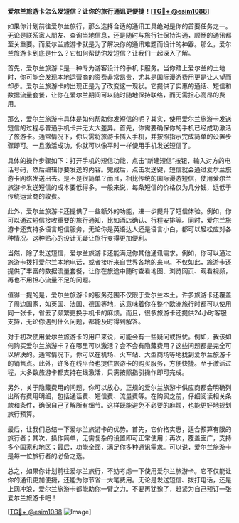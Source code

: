 **爱尔兰旅游卡怎么发短信？让你的旅行通讯更便捷！[[TG💪+ @esim1088](https://t.me/s/esim1088)]**

如果你计划前往爱尔兰旅行，那么选择合适的通讯工具绝对是你的首要任务之一。无论是联系家人朋友、查询当地信息，还是随时与旅行社保持沟通，顺畅的通讯都至关重要。而爱尔兰旅游卡就是为了解决你的通讯难题而设计的神器。那么，爱尔兰旅游卡到底是什么？它如何帮助你发短信？让我们一起深入了解。

首先，爱尔兰旅游卡是一种专为游客设计的手机卡服务。当你踏上爱尔兰的土地时，你可能会发现本地运营商的资费非常昂贵，尤其是国际漫游费用更是让人望而却步。爱尔兰旅游卡的出现正是为了改变这一现状。它提供了实惠的通话、短信和数据流量套餐，让你在爱尔兰期间可以随时随地保持联络，而无需担心高昂的费用。

那么，爱尔兰旅游卡具体是如何帮助你发短信的呢？其实，使用爱尔兰旅游卡发送短信的过程与普通手机卡并无太大差异。首先，你需要确保你的手机已经成功激活了旅游卡。通常情况下，你只需将旅游卡插入手机，并按照指示完成简单的设置步骤即可。一旦激活成功，你就可以像平时一样使用手机发送短信了。

具体的操作步骤如下：打开手机的短信功能，点击“新建短信”按钮，输入对方的电话号码，然后编辑你要发送的内容。完成后，点击发送键，短信就会通过爱尔兰旅游卡网络发送出去。是不是很简单？而且，相比传统的国际漫游短信，使用爱尔兰旅游卡发送短信的成本要低得多。一般来说，每条短信的价格仅为几分钱，远低于传统运营商的收费。

此外，爱尔兰旅游卡还提供了一些额外的功能，进一步提升了短信体验。例如，你可以通过短信接收重要的旅行通知，比如酒店确认、行程安排等。同时，爱尔兰旅游卡还支持多语言短信服务，无论你是英语达人还是语言小白，都可以轻松应对各种情况。这种贴心的设计无疑让旅行变得更加便利。

当然，除了发送短信，爱尔兰旅游卡还能满足你其他通讯需求。例如，你可以通过旅游卡拨打爱尔兰本地电话，或者接听来自世界各地的来电。不仅如此，旅游卡还提供了丰富的数据流量套餐，让你在旅途中随时查看地图、浏览网页、观看视频，再也不用担心流量不足的问题。

值得一提的是，爱尔兰旅游卡的服务范围不仅限于爱尔兰本土。许多旅游卡还覆盖了周边国家，如英国、法国、德国等地，这意味着你在整个欧洲旅行时都可以使用同一张卡，省去了频繁更换手机卡的麻烦。而且，很多旅游卡还提供24小时客服支持，无论你遇到什么问题，都能及时得到解答。

对于初次使用爱尔兰旅游卡的用户来说，可能会有一些疑问或担忧。例如，我该如何购买爱尔兰旅游卡？在哪里可以激活？会不会有隐藏费用？这些问题都是完全可以解决的。通常情况下，你可以在机场、火车站、大型商场等地找到爱尔兰旅游卡的销售点。此外，许多在线平台也提供旅游卡的购买服务，方便快捷。至于激活过程，大多数旅游卡都支持在线激活，只需按照指引操作即可完成。

另外，关于隐藏费用的问题，你可以放心，正规的爱尔兰旅游卡供应商都会明确列出所有费用明细，包括通话费、短信费、流量费等。在购买之前，仔细阅读相关条款和条件，确保自己了解所有细节。这样既能避免不必要的麻烦，也能更好地规划旅行预算。

最后，让我们总结一下爱尔兰旅游卡的优势。首先，它价格实惠，适合预算有限的旅行者；其次，操作简单，无需复杂的设置即可正常使用；再次，覆盖面广，支持多个国家和地区；最后，功能全面，满足你多种通讯需求。可以说，爱尔兰旅游卡是每一位旅行者的必备之选。

总之，如果你计划前往爱尔兰旅行，不妨考虑一下使用爱尔兰旅游卡。它不仅能让你的通讯更加便捷，还能为你节省一大笔费用。无论是发送短信、拨打电话，还是上网冲浪，爱尔兰旅游卡都能助你一臂之力。不要再犹豫了，赶紧为自己预订一张爱尔兰旅游卡吧！

[[TG💪+ @esim1088](https://t.me/s/esim1088) ![Image](https://i.postimg.cc/4NQfJmqS/Snipaste-2025-05-13-00-14-12.png)]